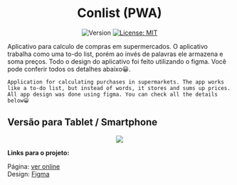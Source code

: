 <div align="center">
  <h1>Conlist (PWA)</h1>
  
<p>
  <img alt="Version" src="https://img.shields.io/badge/version-1.1.4-blue.svg?cacheSeconds=2592000" />
  <a href="https://github.com/maykbrito/theme-launchbase/blob/master/LICENSE" target="_blank">
    <img alt="License: MIT" src="https://img.shields.io/github/license/maykbrito/theme-launchbase" />
  </a>
</p>
  
  <div align="left">
   Aplicativo para calculo de compras em supermercados. O aplicativo trabalha como uma to-do list, porém ao invés de palavras ele armazena e soma preços.
    Todo o design do aplicativo foi feito utilizando o figma. Você pode conferir todos os detalhes abaixo😀.
 
    Application for calculating purchases in supermarkets. The app works like a to-do list, but instead of words, it stores and sums up prices. 
    All app design was done using figma. You can check all the details below😀


  </div border="1">
  <h2 align="left">Versão para Tablet / Smartphone</h2>
  <img src="imagem_2022-06-06_221405016](https://user-images.githubusercontent.com/17308374/172274929-885a5972-e34d-42d6-b8d4-f6673d06934b.png">
  </div>
  
 <strong>Links para o projeto:</strong>

Página: [ver online](https://listdo.netlify.app)
<br>
Design: [Figma](https://www.figma.com/file/JDC5ZDUXSlSbEeqJLs2crs/Untitled?node-id=0%3A1)
<br>

